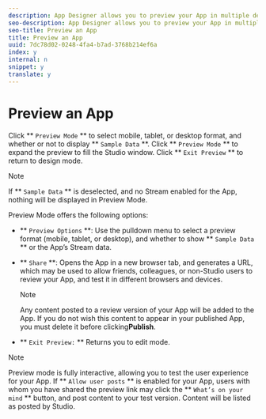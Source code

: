 ```yaml
---
description: App Designer allows you to preview your App in multiple delivery formats, and with your own or sample data displayed.
seo-description: App Designer allows you to preview your App in multiple delivery formats, and with your own or sample data displayed.
seo-title: Preview an App
title: Preview an App
uuid: 7dc78d02-0248-4fa4-b7ad-3768b214ef6a
index: y
internal: n
snippet: y
translate: y
---
```


# Preview an App

Click ** `Preview Mode` ** to select mobile, tablet, or desktop format, and whether or not to display ** `Sample Data` **. Click ** `Preview Mode` ** to expand the preview to fill the Studio window. Click ** `Exit Preview` ** to return to design mode.

>[!NOTE]
>
>If ** `Sample Data` ** is deselected, and no Stream enabled for the App, nothing will be displayed in Preview Mode.

Preview Mode offers the following options:

* ** `Preview Options` **: Use the pulldown menu to select a preview format (mobile, tablet, or desktop), and whether to show ** `Sample Data` ** or the App’s Stream data.
* ** `Share` **: Opens the App in a new browser tab, and generates a URL, which may be used to allow friends, colleagues, or non-Studio users to review your App, and test it in different browsers and devices.

  >[!NOTE]
  >
  >Any content posted to a review version of your App will be added to the App. If you do not wish this content to appear in your published App, you must delete it before clicking**Publish**.

* ** `Exit Preview:` ** Returns you to edit mode.

>[!NOTE]
>
>Preview mode is fully interactive, allowing you to test the user experience for your App. If ** `Allow user posts` ** is enabled for your App, users with whom you have shared the preview link may click the ** `What’s on your mind` ** button, and post content to your test version. Content will be listed as posted by Studio.

